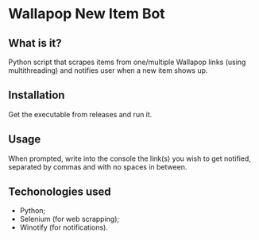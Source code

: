 # Wallapop New Item Bot

## What is it?
Python script that scrapes items from one/multiple Wallapop links (using multithreading) and notifies user when a new item shows up.

## Installation
Get the executable from releases and run it.

## Usage
When prompted, write into the console the link(s) you wish to get notified, separated by commas and with no spaces in between.

## Techonologies used
- Python;
- Selenium (for web scrapping);
- Winotify (for notifications).
